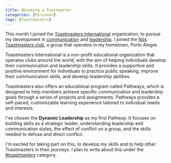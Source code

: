 ```yaml
---
title: Becoming a Toastmaster
categories: [Personal]
tags: [Toastmasters]
---
```


This month I joined the [Toastmasters International](https://www.toastmasters.org) organization, to pursue my development in [communication](/mgmt/people/communication) and [leadership](/leadership). I joined the [Nós Toastmasters club](https://www.toastmasters.org/Find-a-Club/04830452-04830452), a group that operates in my hometown, Porto Alegre.

Toastmasters International is a non-profit educational organization that operates clubs around the world, with the aim of helping individuals develop their communication and leadership skills. It provides a supportive and positive environment for individuals to practice public speaking, improve their communication skills, and develop leadership abilities.

Toastmasters also offers an educational program called Pathways, which is designed to help members achieve specific communication and leadership goals through a series of projects and assignments. Pathways provides a self-paced, customizable learning experience tailored to individual needs and interests.

I've chosen the **Dynamic Leadership** as my first Pathway. It focuses on building skills as a strategic leader, understanding leadership and communication styles, the effect of conflict on a group, and the skills needed to defuse and direct conflict.

I'm excited for taking part on this, to develop my skills and to help other Toastmasters in their journeys. I plan to write about this under the [#toastmasters](/categories#toastmasters) category.